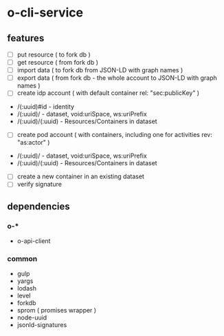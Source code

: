 # o-cli-service

## features

* [ ] put resource ( to fork db )
* [ ] get resource ( from fork db )
* [ ] import data ( to fork db from JSON-LD with graph names )
* [ ] export data ( from fork db - the whole account to JSON-LD with graph names )
* [ ] create idp account ( with default container rel: "sec:publicKey" )
 * /(:uuid)#id - identity
 * /(:uuid)/ - dataset, void:uriSpace, ws:uriPrefix
 * /(:uuid)/(:uuid) - Resources/Containers in dataset
* [ ] create pod account ( with containers, including one for activities rev: "as:actor" )
 * /(:uuid)/ - dataset, void:uriSpace, ws:uriPrefix
 * /(:uuid)/(:uuid) - Resources/Containers in dataset
* [ ] create a new container in an existing dataset
* [ ] verify signature

## dependencies

### o-*

* o-api-client

### common
* gulp
* yargs
* lodash
* level
* forkdb
 * sprom ( promises wrapper )
* node-uuid
* jsonld-signatures
